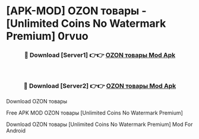 # [APK-MOD] OZON  товары - [Unlimited Coins No Watermark Premium] 0rvuo



<div align="center">
<h3>🔴 Download [Server1] 👉👉 <a href="https://momento.my/?title=OZON__товары">OZON  товары Mod Apk</a></h3><br>

<h3>🔴 Download [Server2] 👉👉 <a href="https://momento.my/?title=OZON__товары">OZON  товары Mod Apk</a></h3>
</div>



Download OZON  товары 

Free APK MOD OZON  товары [Unlimited Coins No Watermark Premium]

Download OZON  товары [Unlimited Coins No Watermark Premium] Mod For Android
